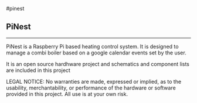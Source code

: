 ﻿#pinest

PiNest
-------------
-------------
PiNest is a Raspberry Pi based heating control system. It is designed to manage a combi boiler based on a google calendar events set by the user.

It is an open source hardhware project and schematics and component lists are included in this project

LEGAL NOTICE: No warranties are made, expressed or implied, as to the usability, merchantability, or performance of the hardware or software provided in this project. All use is at your own risk.